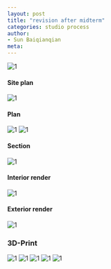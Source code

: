 ```yaml
---
layout: post
title: "revision after midterm"
categories: studio process
author:
- Sun Baiqianqian
meta:
---
```




![1](https://github.com/SunBaiqianqian/SunBaiqianqian-Portfolio/blob/master/assets/layout_%E7%94%BB%E6%9D%BF%201.png?raw=true)

 #### Site plan
![1](https://github.com/SunBaiqianqian/SunBaiqianqian-Portfolio/blob/master/assets/site-02.png?raw=true)

 #### Plan
![1](https://github.com/SunBaiqianqian/SunBaiqianqian-Portfolio/blob/master/assets/plan1-01%20(2).png?raw=true)
![1](https://github.com/SunBaiqianqian/SunBaiqianqian-Portfolio/blob/master/assets/plan2-01%20(2).png?raw=true)

 #### Section
![1](https://github.com/SunBaiqianqian/SunBaiqianqian-Portfolio/blob/master/assets/section-01%20(2).png?raw=true)

 #### Interior render
![1](https://github.com/SunBaiqianqian/SunBaiqianqian-Portfolio/blob/master/assets/interior2.png?raw=true)

 #### Exterior render
![1](https://github.com/SunBaiqianqian/SunBaiqianqian-Portfolio/blob/master/assets/exterior2.png?raw=true)

 ### 3D-Print
![1](https://github.com/SunBaiqianqian/SunBaiqianqian-Portfolio/blob/master/assets/%E5%BE%AE%E4%BF%A1%E5%9B%BE%E7%89%87_202110222223046.jpg?raw=true)
![1](https://github.com/SunBaiqianqian/SunBaiqianqian-Portfolio/blob/master/assets/%E5%BE%AE%E4%BF%A1%E5%9B%BE%E7%89%87_202110222223044.jpg?raw=true)
![1](https://github.com/SunBaiqianqian/SunBaiqianqian-Portfolio/blob/master/assets/%E5%BE%AE%E4%BF%A1%E5%9B%BE%E7%89%87_202110222223049.jpg?raw=true)
![1](https://github.com/SunBaiqianqian/SunBaiqianqian-Portfolio/blob/master/assets/%E5%BE%AE%E4%BF%A1%E5%9B%BE%E7%89%87_2021102222230410.jpg?raw=true)
![1](https://github.com/SunBaiqianqian/SunBaiqianqian-Portfolio/blob/master/assets/%E5%BE%AE%E4%BF%A1%E5%9B%BE%E7%89%87_202110222223041.jpg?raw=true)
